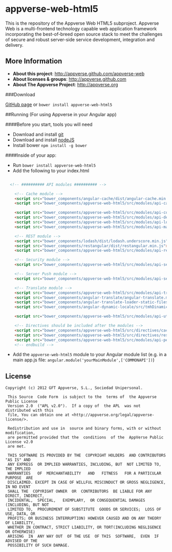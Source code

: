 # appverse-web-html5

This is the repository of the Appverse Web HTML5 subproject. Appverse Web is a multi-frontend technology capable web application framework incorporating the best-of-breed open source stack to meet the challenges of secure and robust server-side service development, integration and delivery.

## More Information

* **About this project**: <http://appverse.github.com/appverse-web>
* **About licenses & groups**: <http://appverse.github.com>
* **About The Appverse Project**: <http://appverse.org>

###Download

[GitHub page](https://github.com/Appverse/appverse-web-html5)
  or
`bower install appverse-web-html5`


##Running (For using Appverse in your Angular app)

####Before you start, tools you will need
* Download and install [git](http://git-scm.com/downloads)
* Download and install [nodeJS](http://nodejs.org/download/)
* Install bower `npm install -g bower`

####Inside of your app:
* Run `bower install appverse-web-html5`
* Add the following to your index.html

```html

  <!-- ########## API modules ########## -->

    <!-- Cache module -->
    <script src="bower_components/angular-cache/dist/angular-cache.min.js"></script>
    <script src="bower_components/appverse-web-html5/src/modules/api-cache.js"></script>

    <script src="bower_components/appverse-web-html5/src/modules/api-configuration.js"></script>
    <script src="bower_components/appverse-web-html5/src/modules/api-detection.js"></script>
    <script src="bower_components/appverse-web-html5/src/modules/api-logging.js"></script>
    <script src="bower_components/appverse-web-html5/src/modules/api-main.js"></script>

    <!-- REST module -->
    <script src="bower_components/lodash/dist/lodash.underscore.min.js"></script>
    <script src="bower_components/restangular/dist/restangular.min.js"></script>
    <script src="bower_components/appverse-web-html5/src/modules/api-rest.js"></script>

    <!-- Security module -->
    <script src="bower_components/appverse-web-html5/src/modules/api-security.js"></script>

    <!-- Server Push module -->
    <script src="bower_components/appverse-web-html5/src/modules/api-serverpush.js"></script>

    <!-- Translate module -->
    <script src="bower_components/appverse-web-html5/src/modules/api-translate.js"></script>
    <script src="bower_components/angular-translate/angular-translate.min.js"></script>
    <script src="bower_components/angular-translate-loader-static-files/angular-translate-loader-static-files.min.js"></script>
    <script src="bower_components/angular-dynamic-locale/src/tmhDinamicLocale.js"></script>

    <script src="bower_components/appverse-web-html5/src/modules/api-utils.js"></script>

    <!-- Directives should be included after the modules -->
    <script src="bower_components/appverse-web-html5/src/directives/cache-directives.js"></script>
    <script src="bower_components/appverse-web-html5/src/directives/rest-directives.js"></script>
    <script src="bower_components/appverse-web-html5/src/modules/api-performance.js"></script>
    <!-- endbuild -->    
```

* Add the `appverse-web-html5` module to your Angular module list (e.g. in a main app.js file: `angular.module('yourMainModule',['COMMONAPI'])`)



## License

    Copyright (c) 2012 GFT Appverse, S.L., Sociedad Unipersonal.

     This Source  Code Form  is subject to the  terms of  the Appverse Public License 
     Version 2.0  ("APL v2.0").  If a copy of  the APL  was not  distributed with this 
     file, You can obtain one at <http://appverse.org/legal/appverse-license/>.

     Redistribution and use in  source and binary forms, with or without modification, 
     are permitted provided that the  conditions  of the  AppVerse Public License v2.0 
     are met.

     THIS SOFTWARE IS PROVIDED BY THE  COPYRIGHT HOLDERS  AND CONTRIBUTORS "AS IS" AND
     ANY EXPRESS  OR IMPLIED WARRANTIES, INCLUDING, BUT  NOT LIMITED TO,   THE IMPLIED
     WARRANTIES   OF  MERCHANTABILITY   AND   FITNESS   FOR A PARTICULAR  PURPOSE  ARE
     DISCLAIMED. EXCEPT IN CASE OF WILLFUL MISCONDUCT OR GROSS NEGLIGENCE, IN NO EVENT
     SHALL THE  COPYRIGHT OWNER  OR  CONTRIBUTORS  BE LIABLE FOR ANY DIRECT, INDIRECT,
     INCIDENTAL,  SPECIAL,   EXEMPLARY,  OR CONSEQUENTIAL DAMAGES  (INCLUDING, BUT NOT
     LIMITED TO,  PROCUREMENT OF SUBSTITUTE  GOODS OR SERVICES;  LOSS OF USE, DATA, OR
     PROFITS; OR BUSINESS INTERRUPTION) HOWEVER CAUSED AND ON ANY THEORY OF LIABILITY,
     WHETHER IN CONTRACT, STRICT LIABILITY, OR TORT(INCLUDING NEGLIGENCE OR OTHERWISE) 
     ARISING  IN  ANY WAY OUT  OF THE USE  OF THIS  SOFTWARE,  EVEN  IF ADVISED OF THE 
     POSSIBILITY OF SUCH DAMAGE.

